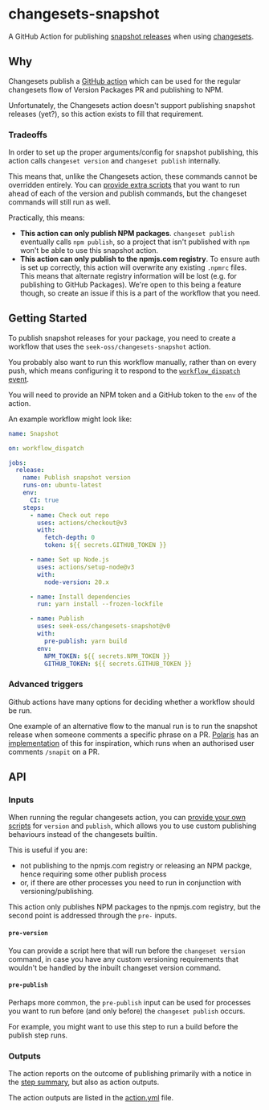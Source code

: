 # changesets-snapshot

A GitHub Action for publishing [snapshot releases] when using [changesets].

[snapshot releases]: https://github.com/changesets/changesets/blob/main/docs/snapshot-releases.md
[changesets]: https://github.com/changesets/changesets

## Why

Changesets publish a [GitHub action] which can be used for the regular changesets flow of Version Packages PR and publishing to NPM.

Unfortunately, the Changesets action doesn't support publishing snapshot releases (yet?), so this action exists to fill that requirement.

[github action]: https://github.com/changesets/action

### Tradeoffs

In order to set up the proper arguments/config for snapshot publishing, this action calls `changeset version` and `changeset publish` internally.

This means that, unlike the Changesets action, these commands cannot be overridden entirely.
You can [provide extra scripts] that you want to run ahead of each of the version and publish commands, but the changeset commands will still run as well.

Practically, this means:

- **This action can only publish NPM packages**. `changeset publish` eventually calls `npm publish`, so a project that isn't published with `npm` won't be able to use this snapshot action.
- **This action can only publish to the npmjs.com registry**. To ensure auth is set up correctly, this action will overwrite any existing `.npmrc` files. This means that alternate registry information will be lost (e.g. for publishing to GitHub Packages). We're open to this being a feature though, so create an issue if this is a part of the workflow that you need.

[provide extra scripts]: #inputs

## Getting Started

To publish snapshot releases for your package, you need to create a workflow that uses the `seek-oss/changesets-snapshot` action.

You probably also want to run this workflow manually, rather than on every push, which means configuring it to respond to the [`workflow_dispatch` event][wde].

You will need to provide an NPM token and a GitHub token to the `env` of the action.

An example workflow might look like:

```yaml
name: Snapshot

on: workflow_dispatch

jobs:
  release:
    name: Publish snapshot version
    runs-on: ubuntu-latest
    env:
      CI: true
    steps:
      - name: Check out repo
        uses: actions/checkout@v3
        with:
          fetch-depth: 0
          token: ${{ secrets.GITHUB_TOKEN }}

      - name: Set up Node.js
        uses: actions/setup-node@v3
        with:
          node-version: 20.x

      - name: Install dependencies
        run: yarn install --frozen-lockfile

      - name: Publish
        uses: seek-oss/changesets-snapshot@v0
        with:
          pre-publish: yarn build
        env:
          NPM_TOKEN: ${{ secrets.NPM_TOKEN }}
          GITHUB_TOKEN: ${{ secrets.GITHUB_TOKEN }}
```

[wde]: https://docs.github.com/en/actions/managing-workflow-runs/manually-running-a-workflow

### Advanced triggers

Github actions have many options for deciding whether a workflow should be run.

One example of an alternative flow to the manual run is to run the snapshot release when someone comments a specific phrase on a PR.
[Polaris] has an [implementation] of this for inspiration, which runs when an authorised user comments `/snapit` on a PR.

[polaris]: https://github.com/Shopify/polaris
[implementation]: https://github.com/Shopify/polaris/blob/8296f4304fdb72dedd17d45bc7db154bf41cc3c4/.github/workflows/snapit.yml#L13-L15

## API

### Inputs

When running the regular changesets action, you can [provide your own scripts][scripts] for `version` and `publish`, which allows you to use custom publishing behaviours instead of the changesets builtin.

This is useful if you are:

- not publishing to the npmjs.com registry or releasing an NPM packge, hence requiring some other publish process
- or, if there are other processes you need to run in conjunction with versioning/publishing.

This action only publishes NPM packages to the npmjs.com registry, but the second point is addressed through the `pre-` inputs.

#### `pre-version`

You can provide a script here that will run before the `changeset version` command, in case you have any custom versioning requirements that wouldn't be handled by the inbuilt changeset version command.

#### `pre-publish`

Perhaps more common, the `pre-publish` input can be used for processes you want to run before (and only before) the `changeset publish` occurs.

For example, you might want to use this step to run a build before the publish step runs.

[scripts]: https://github.com/changesets/action#inputs

### Outputs

The action reports on the outcome of publishing primarily with a notice in the [step summary], but also as action outputs.

The action outputs are listed in the [action.yml] file.

[step summary]: https://github.blog/2022-05-09-supercharging-github-actions-with-job-summaries/
[action.yml]: ./action.yml
